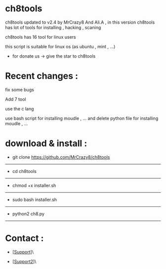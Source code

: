 # ch8tools

ch8tools updated to v2.4 by MrCrazy8 And Ali.A , in this version ch8tools has lot of tools for installing , hacking , scaning

ch8tools has 16 tool for linux users  

this script is suitable for linux os (as ubuntu , mint , ...)

- for donate us -> give the star to ch8tools

# Recent changes :

fix some bugs

Add 7 tool

use the c lang

use bash script for installing moudle , ... and delete python file for installing moudle , ...

# download & install :

- git clone https://github.com/MrCrazy8/ch8tools

----------------------

- cd ch8tools

----------------------

- chmod +x installer.sh

----------------------

- sudo bash installer.sh

----------------------

- python2 ch8.py

----------------------

# Contact :

- \[[Support](https://Telegram.me/LightGreen_heart)]\

- \[[Support2](https://Telegram.me/include_Ali)]\
